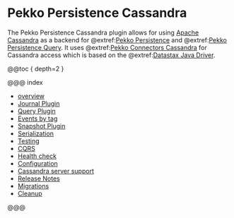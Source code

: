 # Pekko Persistence Cassandra

The Pekko Persistence Cassandra plugin allows for using [Apache Cassandra](https://cassandra.apache.org) as a backend for @extref:[Pekko Persistence](pekko:persistence.html) and @extref:[Pekko Persistence Query](pekko:persistence-query.html). It uses @extref:[Pekko Connectors Cassandra](pekko-connectors:cassandra.html) for Cassandra access which is based on the @extref:[Datastax Java Driver](java-driver:index.html).

@@toc { depth=2 }

@@@ index

* [overview](overview.md)
* [Journal Plugin](journal.md)
* [Query Plugin](read-journal.md)
* [Events by tag](events-by-tag.md)
* [Snapshot Plugin](snapshots.md)
* [Serialization](serialization.md)
* [Testing](testing.md)
* [CQRS](cqrs.md)
* [Health check](healthcheck.md)
* [Configuration](configuration.md)
* [Cassandra server support](server.md)
* [Release Notes](release-notes/index.md)
* [Migrations](migrations.md)
* [Cleanup](cleanup.md)

@@@
